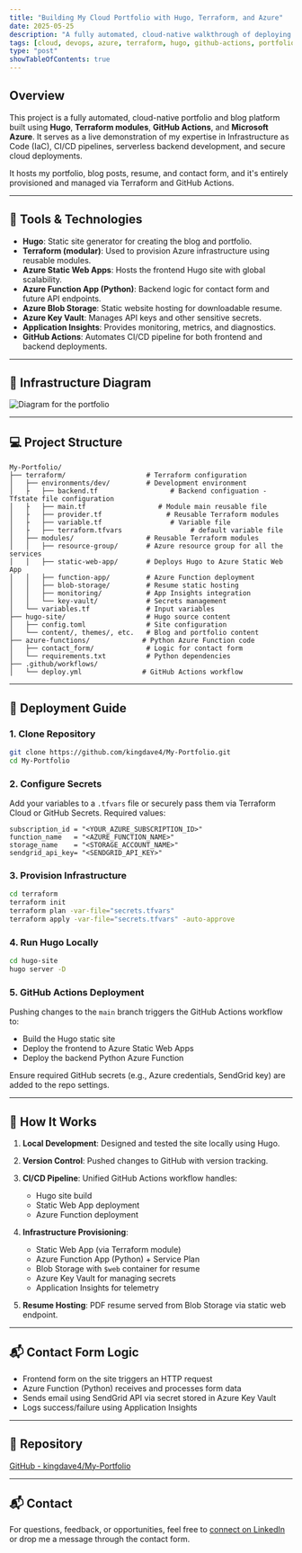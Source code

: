 ```yaml
---
title: "Building My Cloud Portfolio with Hugo, Terraform, and Azure"
date: 2025-05-25
description: "A fully automated, cloud-native walkthrough of deploying my personal portfolio and blog on Azure using IaC and CI/CD."
tags: [cloud, devops, azure, terraform, hugo, github-actions, portfolio]
type: "post"
showTableOfContents: true
---
```


## Overview

This project is a fully automated, cloud-native portfolio and blog platform built using **Hugo**, **Terraform modules**, **GitHub Actions**, and **Microsoft Azure**. It serves as a live demonstration of my expertise in Infrastructure as Code (IaC), CI/CD pipelines, serverless backend development, and secure cloud deployments.

It hosts my portfolio, blog posts, resume, and contact form, and it's entirely provisioned and managed via Terraform and GitHub Actions.

---

## 🔧 Tools & Technologies

* **Hugo**: Static site generator for creating the blog and portfolio.
* **Terraform (modular)**: Used to provision Azure infrastructure using reusable modules.
* **Azure Static Web Apps**: Hosts the frontend Hugo site with global scalability.
* **Azure Function App (Python)**: Backend logic for contact form and future API endpoints.
* **Azure Blob Storage**: Static website hosting for downloadable resume.
* **Azure Key Vault**: Manages API keys and other sensitive secrets.
* **Application Insights**: Provides monitoring, metrics, and diagnostics.
* **GitHub Actions**: Automates CI/CD pipeline for both frontend and backend deployments.

---

## 🧱 Infrastructure Diagram

![Diagram for the portfolio](/images/myhugoportofolio.png)

---

## 💻 Project Structure

```
My-Portfolio/
├── terraform/                    # Terraform configuration
│   ├── environments/dev/         # Development environment
│   ├   ├── backend.tf                  # Backend configuation - Tfstate file configuration 
│   ├   ├── main.tf                  # Module main reusable file
│   ├   ├── provider.tf                # Reusable Terraform modules
│   ├   ├── variable.tf                 # Variable file
│   ├   ├── terraform.tfvars                 # default variable file
│   ├── modules/                  # Reusable Terraform modules
│   │   ├── resource-group/       # Azure resource group for all the services
│   │   ├── static-web-app/       # Deploys Hugo to Azure Static Web App
│   │   ├── function-app/         # Azure Function deployment
│   │   ├── blob-storage/         # Resume static hosting
│   │   ├── monitoring/           # App Insights integration
│   │   └── key-vault/            # Secrets management
│   └── variables.tf              # Input variables
├── hugo-site/                    # Hugo source content
│   ├── config.toml               # Site configuration
│   └── content/, themes/, etc.   # Blog and portfolio content
├── azure-functions/             # Python Azure Function code
│   ├── contact_form/             # Logic for contact form
│   └── requirements.txt          # Python dependencies
├── .github/workflows/
│   └── deploy.yml               # GitHub Actions workflow
```

---

## 🚀 Deployment Guide

### 1. Clone Repository

```bash
git clone https://github.com/kingdave4/My-Portfolio.git
cd My-Portfolio
```

### 2. Configure Secrets

Add your variables to a `.tfvars` file or securely pass them via Terraform Cloud or GitHub Secrets. Required values:

```hcl
subscription_id = "<YOUR_AZURE_SUBSCRIPTION_ID>"
function_name   = "<AZURE_FUNCTION_NAME>"
storage_name    = "<STORAGE_ACCOUNT_NAME>"
sendgrid_api_key= "<SENDGRID_API_KEY>"
```

### 3. Provision Infrastructure

```bash
cd terraform
terraform init
terraform plan -var-file="secrets.tfvars"
terraform apply -var-file="secrets.tfvars" -auto-approve
```

### 4. Run Hugo Locally

```bash
cd hugo-site
hugo server -D
```

### 5. GitHub Actions Deployment

Pushing changes to the `main` branch triggers the GitHub Actions workflow to:

* Build the Hugo static site
* Deploy the frontend to Azure Static Web Apps
* Deploy the backend Python Azure Function

Ensure required GitHub secrets (e.g., Azure credentials, SendGrid key) are added to the repo settings.

---

## 🔁 How It Works

1. **Local Development**: Designed and tested the site locally using Hugo.
2. **Version Control**: Pushed changes to GitHub with version tracking.
3. **CI/CD Pipeline**: Unified GitHub Actions workflow handles:

   * Hugo site build
   * Static Web App deployment
   * Azure Function deployment
4. **Infrastructure Provisioning**:

   * Static Web App (via Terraform module)
   * Azure Function App (Python) + Service Plan
   * Blob Storage with `$web` container for resume
   * Azure Key Vault for managing secrets
   * Application Insights for telemetry
5. **Resume Hosting**: PDF resume served from Blob Storage via static web endpoint.

---

## 📬 Contact Form Logic

* Frontend form on the site triggers an HTTP request
* Azure Function (Python) receives and processes form data
* Sends email using SendGrid API via secret stored in Azure Key Vault
* Logs success/failure using Application Insights

---

## 📁 Repository

[GitHub - kingdave4/My-Portfolio](https://github.com/kingdave4/My-Portfolio.git)

---

## 📬 Contact

For questions, feedback, or opportunities, feel free to [connect on LinkedIn](https://www.linkedin.com/in/david-mboli-idie-38b974209/) or drop me a message through the contact form.


